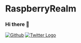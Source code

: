 



# RaspberryRealm



### Hi there 👋















[![Github](https://i.imgur.com/mN6rC4K.png)](https://github.com/RaspberryRealm)  [![Twitter Logo](https://i.imgur.com/l2ji8CY.png)](https://twitter.com/RaspberryRealm) 



